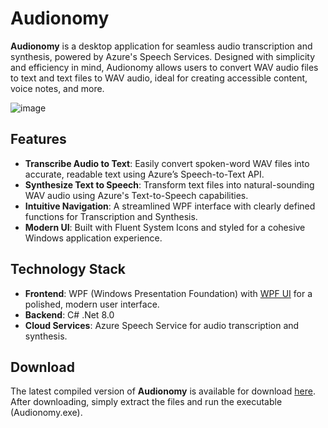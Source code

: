 # Audionomy

**Audionomy** is a desktop application for seamless audio transcription and synthesis, powered by Azure's Speech Services. Designed with simplicity and efficiency in mind, Audionomy allows users to convert WAV audio files to text and text files to WAV audio, ideal for creating accessible content, voice notes, and more.

![image](https://github.com/user-attachments/assets/d3910f8d-ba2b-4dd6-a9c0-8c6e80474451)



## Features

- **Transcribe Audio to Text**: Easily convert spoken-word WAV files into accurate, readable text using Azure’s Speech-to-Text API.
- **Synthesize Text to Speech**: Transform text files into natural-sounding WAV audio using Azure's Text-to-Speech capabilities.
- **Intuitive Navigation**: A streamlined WPF interface with clearly defined functions for Transcription and Synthesis.
- **Modern UI**: Built with Fluent System Icons and styled for a cohesive Windows application experience.

## Technology Stack

- **Frontend**: WPF (Windows Presentation Foundation) with [WPF UI](https://github.com/lepoco/wpfui) for a polished, modern user interface.
- **Backend**: C# .Net 8.0
- **Cloud Services**: Azure Speech Service for audio transcription and synthesis.

## Download
The latest compiled version of **Audionomy** is available for download [here](https://github.com/nept47/Audionomy/releases/download/v0.9.0-beta/Audionomy-v0.9.0-beta.7z). After downloading, simply extract the files and run the executable (Audionomy.exe).


